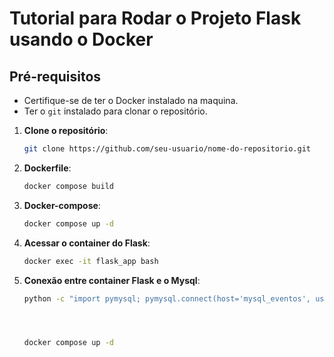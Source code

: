 # Tutorial para Rodar o Projeto Flask usando o Docker

## Pré-requisitos

- Certifique-se de ter o Docker instalado na maquina.
- Ter o `git` instalado para clonar o repositório.

  
1. **Clone o repositório**:

   ```bash
   git clone https://github.com/seu-usuario/nome-do-repositorio.git

2. **Dockerfile**:

   ```bash
   docker compose build
   
3. **Docker-compose**:

   ```bash
   docker compose up -d

4. **Acessar o container do Flask**:

   ```bash
   docker exec -it flask_app bash

5. **Conexão entre container Flask e o Mysql**:

   ```bash
   python -c "import pymysql; pymysql.connect(host='mysql_eventos', user='root', password='root', db='EVENTOS')"



   
   docker compose up -d
